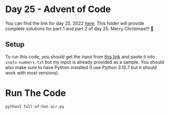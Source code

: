 # Day 25 - Advent of Code

You can find the link for day 25, 2022 [here](https://adventofcode.com/2022/day/25). This folder will provide complete solutions for part 1 and part 2 of day 25. Merry Christmas!!! 🎄

## Setup

To run this code, you should get the input from [this link](https://adventofcode.com/2022/day/25/input) and paste it into `snafu-numbers.txt` but my input is already provided as a sample. You should also make sure to have Python installed (I use Python 3.10.7 but it should work with most versions).

# Run The Code

```bash
python3 full-of-hot-air.py
```
